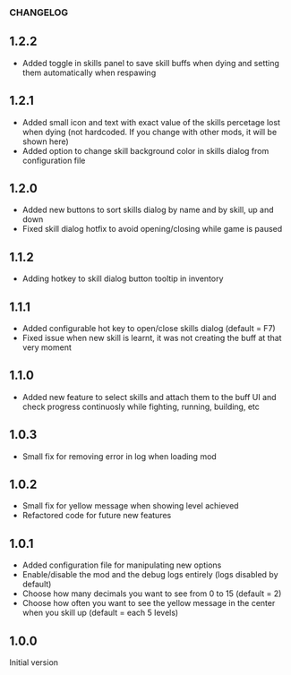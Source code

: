 ### CHANGELOG

## 1.2.2

* Added toggle in skills panel to save skill buffs when dying and setting them automatically when respawing

## 1.2.1

* Added small icon and text with exact value of the skills percetage lost when dying (not hardcoded. If you change with other mods, it will be shown here)
* Added option to change skill background color in skills dialog from configuration file

## 1.2.0

* Added new buttons to sort skills dialog by name and by skill, up and down
* Fixed skill dialog hotfix to avoid opening/closing while game is paused

## 1.1.2

* Adding hotkey to skill dialog button tooltip in inventory

## 1.1.1

* Added configurable hot key to open/close skills dialog (default = F7)
* Fixed issue when new skill is learnt, it was not creating the buff at that very moment

## 1.1.0

* Added new feature to select skills and attach them to the buff UI and check progress continuosly while fighting, running, building, etc

## 1.0.3

* Small fix for removing error in log when loading mod

## 1.0.2

* Small fix for yellow message when showing level achieved
* Refactored code for future new features

## 1.0.1

* Added configuration file for manipulating new options
* Enable/disable the mod and the debug logs entirely (logs disabled by default)
* Choose how many decimals you want to see from 0 to 15 (default = 2)
* Choose how often you want to see the yellow message in the center when you skill up (default = each 5 levels)

## 1.0.0

Initial version